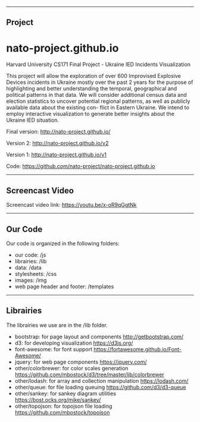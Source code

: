 --------------------------------------------------------------------------
Project
--------------------------------------------------------------------------
# nato-project.github.io
Harvard University CS171 Final Project - Ukraine IED Incidents Visualization

This project will allow the exploration of over 600 Improvised Explosive Devices incidents in Ukraine mostly over the past 2 years for the purpose of highlighting and better understanding the temporal, geographical and political patterns in that data. We will consider additional census data and election statistics to uncover potential regional patterns, as well as publicly available data about the existing con- flict in Eastern Ukraine. We intend to employ interactive visualization to generate better insights about the Ukraine IED situation.

Final version:
http://nato-project.github.io/

Version 2:
http://nato-project.github.io/v2

Version 1:
http://nato-project.github.io/v1

Code:
https://github.com/nato-project/nato-project.github.io

--------------------------------------------------------------------------
Screencast Video
--------------------------------------------------------------------------
Screencast video link:
https://youtu.be/x-oR9qGgtNk

--------------------------------------------------------------------------
Our Code
--------------------------------------------------------------------------
Our code is organized in the following folders:
- our code: /js
- librairies: /lib
- data: /data
- stylesheets: /css
- images: /img
- web page header and footer: /templates

--------------------------------------------------------------------------
Librairies
--------------------------------------------------------------------------
The librairies we use are in the /lib folder.
- bootstrap: for page layout and components
	http://getbootstrap.com/
- d3: for developing visualization
	https://d3js.org/
- font-awesome: for font support
	https://fortawesome.github.io/Font-Awesome/
- jquery: for web page components
	https://jquery.com/
- other/colorbrewer: for color scales generation
	https://github.com/mbostock/d3/tree/master/lib/colorbrewer
- other/lodash: for array and collection manipulation
	https://lodash.com/
- other/queue: for file loading queuing
	https://github.com/d3/d3-queue
- other/sankey: for sankey diagram utilities
	https://bost.ocks.org/mike/sankey/
- other/topojson: for topojson file loading
	https://github.com/mbostock/topojson



